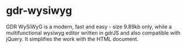 # gdr-wysiwyg
GDR WySiWyG is a modern, fast and easy - size 9.89kb only, while a multifunctional wysiwyg editor written in gdrJS and also compatible with jQuery. It simplifies the work with the HTML document.
